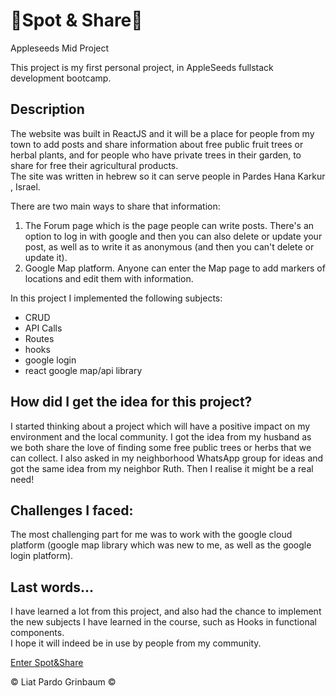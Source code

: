 # 🎯Spot & Share🍊

Appleseeds Mid Project

This project is my first personal project, in AppleSeeds fullstack development bootcamp.

## Description

The website was built in ReactJS and it will be a place for people from my town to add posts and share information about free public fruit trees or herbal plants, and for people who have private trees in their garden, to share for free their agricultural products.  
The site was written in hebrew so it can serve people in Pardes Hana Karkur , Israel.

There are two main ways to share that information:

1. The Forum page which is the page people can write posts. There's an option to log in with google and then you can also delete or update your post, as well as to write it as anonymous (and then you can't delete or update it).
2. Google Map platform. Anyone can enter the Map page to add markers of locations and edit them with information.

In this project I implemented the following subjects:

- CRUD
- API Calls
- Routes
- hooks
- google login
- react google map/api library

## How did I get the idea for this project?

I started thinking about a project which will have a positive impact on my environment and the local community. I got the idea from my husband as we both share the love of finding some free public trees or herbs that we can collect. I also asked in my neighborhood WhatsApp group for ideas and got the same idea from my neighbor Ruth. Then I realise it might be a real need!

## Challenges I faced:

The most challenging part for me was to work with the google cloud platform (google map library which was new to me, as well as the google login platform).

## Last words...

I have learned a lot from this project, and also had the chance to implement the new subjects I have learned in the course, such as Hooks in functional components.  
I hope it will indeed be in use by people from my community.

[Enter Spot&Share](https://spot-and-share-liat.netlify.app/)

&copy; Liat Pardo Grinbaum &copy;

